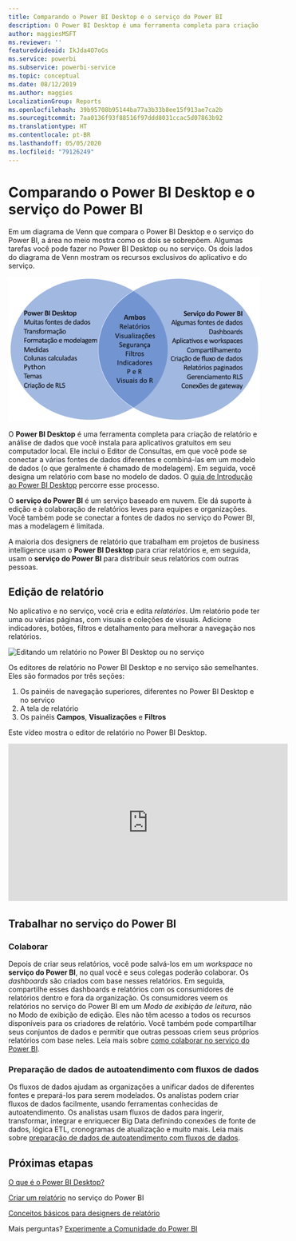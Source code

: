 ```yaml
---
title: Comparando o Power BI Desktop e o serviço do Power BI
description: O Power BI Desktop é uma ferramenta completa para criação de relatório e análise de dados. O serviço do Power BI é um serviço online, baseado em nuvem para equipes e empresas editarem relatórios e colaborarem neles de forma leve.
author: maggiesMSFT
ms.reviewer: ''
featuredvideoid: IkJda4O7oGs
ms.service: powerbi
ms.subservice: powerbi-service
ms.topic: conceptual
ms.date: 08/12/2019
ms.author: maggies
LocalizationGroup: Reports
ms.openlocfilehash: 39b95708b95144ba77a3b33b8ee15f913ae7ca2b
ms.sourcegitcommit: 7aa0136f93f88516f97ddd8031ccac5d07863b92
ms.translationtype: HT
ms.contentlocale: pt-BR
ms.lasthandoff: 05/05/2020
ms.locfileid: "79126249"
---
```

# <a name="comparing-power-bi-desktop-and-the-power-bi-service"></a>Comparando o Power BI Desktop e o serviço do Power BI

Em um diagrama de Venn que compara o Power BI Desktop e o serviço do Power BI, a área no meio mostra como os dois se sobrepõem. Algumas tarefas você pode fazer no Power BI Desktop ou no serviço. Os dois lados do diagrama de Venn mostram os recursos exclusivos do aplicativo e do serviço.  

![Diagrama de Venn do Power BI Desktop e do serviço](media/service-service-vs-desktop/power-bi-venn-desktop-service.png)

O **Power BI Desktop** é uma ferramenta completa para criação de relatório e análise de dados que você instala para aplicativos gratuitos em seu computador local. Ele inclui o Editor de Consultas, em que você pode se conectar a várias fontes de dados diferentes e combiná-las em um modelo de dados (o que geralmente é chamado de modelagem). Em seguida, você designa um relatório com base no modelo de dados. O [guia de Introdução ao Power BI Desktop](../desktop-getting-started.md) percorre esse processo.

O **serviço do Power BI** é um serviço baseado em nuvem. Ele dá suporte à edição e à colaboração de relatórios leves para equipes e organizações. Você também pode se conectar a fontes de dados no serviço do Power BI, mas a modelagem é limitada. 

A maioria dos designers de relatório que trabalham em projetos de business intelligence usam o **Power BI Desktop** para criar relatórios e, em seguida, usam o **serviço do Power BI** para distribuir seus relatórios com outras pessoas.

## <a name="report-editing"></a>Edição de relatório

No aplicativo e no serviço, você cria e edita *relatórios*. Um relatório pode ter uma ou várias páginas, com visuais e coleções de visuais. Adicione indicadores, botões, filtros e detalhamento para melhorar a navegação nos relatórios.

![Editando um relatório no Power BI Desktop ou no serviço](media/service-service-vs-desktop/power-bi-editing-desktop-service.png)

Os editores de relatório no Power BI Desktop e no serviço são semelhantes. Eles são formados por três seções:  

1. Os painéis de navegação superiores, diferentes no Power BI Desktop e no serviço    
2. A tela de relatório     
3. Os painéis **Campos**, **Visualizações** e **Filtros**

Este vídeo mostra o editor de relatório no Power BI Desktop. 

<iframe width="560" height="315" src="https://www.youtube.com/embed/IkJda4O7oGs" frameborder="0" allowfullscreen></iframe>

## <a name="working-in-the-power-bi-service"></a>Trabalhar no serviço do Power BI

### <a name="collaborating"></a>Colaborar


Depois de criar seus relatórios, você pode salvá-los em um *workspace* no **serviço do Power BI**, no qual você e seus colegas poderão colaborar. Os *dashboards* são criados com base nesses relatórios. Em seguida, compartilhe esses dashboards e relatórios com os consumidores de relatórios dentro e fora da organização. Os consumidores veem os relatórios no serviço do Power BI em um *Modo de exibição de leitura*, não no Modo de exibição de edição. Eles não têm acesso a todos os recursos disponíveis para os criadores de relatório.  Você também pode compartilhar seus conjuntos de dados e permitir que outras pessoas criem seus próprios relatórios com base neles. Leia mais sobre [como colaborar no serviço do Power BI](../service-new-workspaces.md).

### <a name="self-service-data-prep-with-dataflows"></a>Preparação de dados de autoatendimento com fluxos de dados

Os fluxos de dados ajudam as organizações a unificar dados de diferentes fontes e prepará-los para serem modelados. Os analistas podem criar fluxos de dados facilmente, usando ferramentas conhecidas de autoatendimento. Os analistas usam fluxos de dados para ingerir, transformar, integrar e enriquecer Big Data definindo conexões de fonte de dados, lógica ETL, cronogramas de atualização e muito mais. Leia mais sobre [preparação de dados de autoatendimento com fluxos de dados](../service-dataflows-overview.md).

## <a name="next-steps"></a>Próximas etapas

[O que é o Power BI Desktop?](../desktop-what-is-desktop.md)

[Criar um relatório](../service-report-create-new.md) no serviço do Power BI

[Conceitos básicos para designers de relatório](../service-basic-concepts.md)

Mais perguntas? [Experimente a Comunidade do Power BI](https://community.powerbi.com/)

